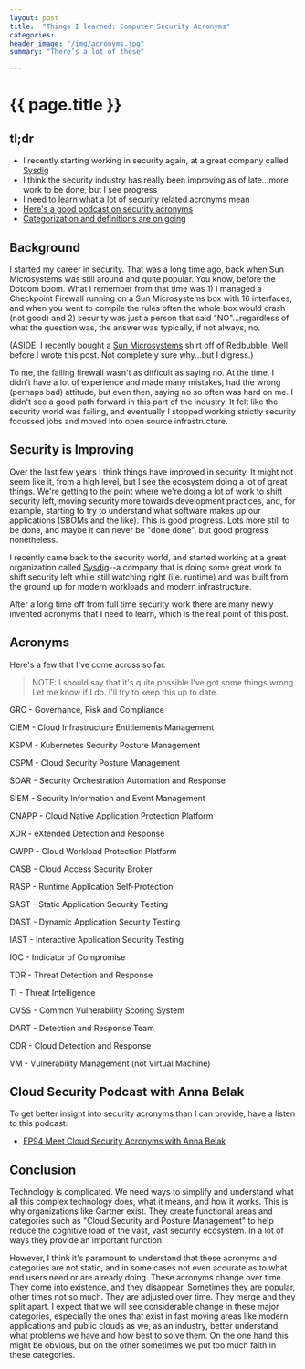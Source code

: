 ```yaml
---
layout: post
title:  "Things I learned: Computer Security Acronyms"
categories:
header_image: "/img/acronyms.jpg"
summary: "There’s a lot of these"

---
```


# {{ page.title }}

## tl;dr

* I recently starting working in security again, at a great company called [Sysdig](https://sysdig.com/)
* I think the security industry has really been improving as of late...more work to be done, but I see progress
* I need to learn what a lot of security related acronyms mean
* [Here's a good podcast on security acronyms](https://cloud.withgoogle.com/cloudsecurity/podcast/ep94-meet-cloud-security-acronyms-with-anna-belak/)
* [Categorization and definitions are on going](https://venturebeat.com/security/gartner-research-finds-no-single-tool-protects-app-security/)

## Background

I started my career in security. That was a long time ago, back when Sun Microsystems was still around and quite popular. You know, before the Dotcom boom. What I remember from that time was 1) I managed a Checkpoint Firewall running on a Sun Microsystems box with 16 interfaces, and when you went to compile the rules often the whole box would crash (not good) and 2) security was just a person that said "NO"...regardless of what the question was, the answer was typically, if not always, no.

(ASIDE: I recently bought a [Sun Microsystems](https://www.redbubble.com/i/t-shirt/Sun-Microsystem-T-Shirt-by-SebastianHapy/109917061.FB110?ref=product-title) shirt off of Redbubble. Well before I wrote this post. Not completely sure why...but I digress.)

To me, the failing firewall wasn't as difficult as saying no. At the time, I didn’t have a lot of experience and made many mistakes, had the wrong (perhaps bad) attitude, but even then, saying no so often was hard on me. I didn't see a good path forward in this part of the industry. It felt like the security world was failing, and eventually I stopped working strictly security focussed jobs and moved into open source infrastructure.

## Security is Improving

Over the last few years I think things have improved in security. It might not seem like it, from a high level, but I see the ecosystem doing a lot of great things. We're getting to the point where we're doing a lot of work to shift security left, moving security more towards development practices, and, for example, starting to try to understand what software makes up our applications (SBOMs and the like). This is good progress. Lots more still to be done, and maybe it can never be "done done", but good progress nonetheless.

I recently came back to the security world, and started working at a great organization called [Sysdig](https://sysdig.com/)--a company that is doing some great work to shift security left while still watching right (i.e. runtime) and was built from the ground up for modern workloads and modern infrastructure.

After a long time off from full time security work there are many newly invented acronyms that I need to learn, which is the real point of this post.

## Acronyms

Here's a few that I've come across so far.

>NOTE: I should say that it's quite possible I've got some things wrong. Let me know if I do. I'll try to keep this up to date.

GRC - Governance, Risk and Compliance

CIEM - Cloud Infrastructure Entitlements Management

KSPM - Kubernetes Security Posture Management

CSPM - Cloud Security Posture Management

SOAR - Security Orchestration Automation and Response

SIEM - Security Information and Event Management

CNAPP - Cloud Native Application Protection Platform

XDR - eXtended Detection and Response

CWPP - Cloud Workload Protection Platform

CASB - Cloud Access Security Broker

RASP - Runtime Application Self-Protection

SAST - Static Application Security Testing

DAST - Dynamic Application Security Testing

IAST - Interactive Application Security Testing

IOC - Indicator of Compromise

TDR - Threat Detection and Response

TI - Threat Intelligence

CVSS - Common Vulnerability Scoring System

DART - Detection and Response Team

CDR - Cloud Detection and Response

VM - Vulnerability Management (not Virtual Machine)

## Cloud Security Podcast with Anna Belak

To get better insight into security acronyms than I can provide, have a listen to this podcast:

* [EP94 Meet Cloud Security Acronyms with Anna Belak](https://cloud.withgoogle.com/cloudsecurity/podcast/ep94-meet-cloud-security-acronyms-with-anna-belak/)

## Conclusion

Technology is complicated. We need ways to simplify and understand what all this complex technology does, what it means, and how it works. This is why organizations like Gartner exist. They create functional areas and categories such as "Cloud Security and Posture Management" to help reduce the cognitive load of the vast, vast security ecosystem. In a lot of ways they provide an important function.

However, I think it's paramount to understand that these acronyms and categories are not static, and in some cases not even accurate as to what end users need or are already doing. These acronyms change over time. They come into existence, and they disappear. Sometimes they are popular, other times not so much. They are adjusted over time. They merge and they split apart. I expect that we will see considerable change in these major categories, especially the ones that exist in fast moving areas like modern applications and public clouds as we, as an industry, better understand what problems we have and how best to solve them. On the one hand this might be obvious, but on the other sometimes we put too much faith in these categories.



